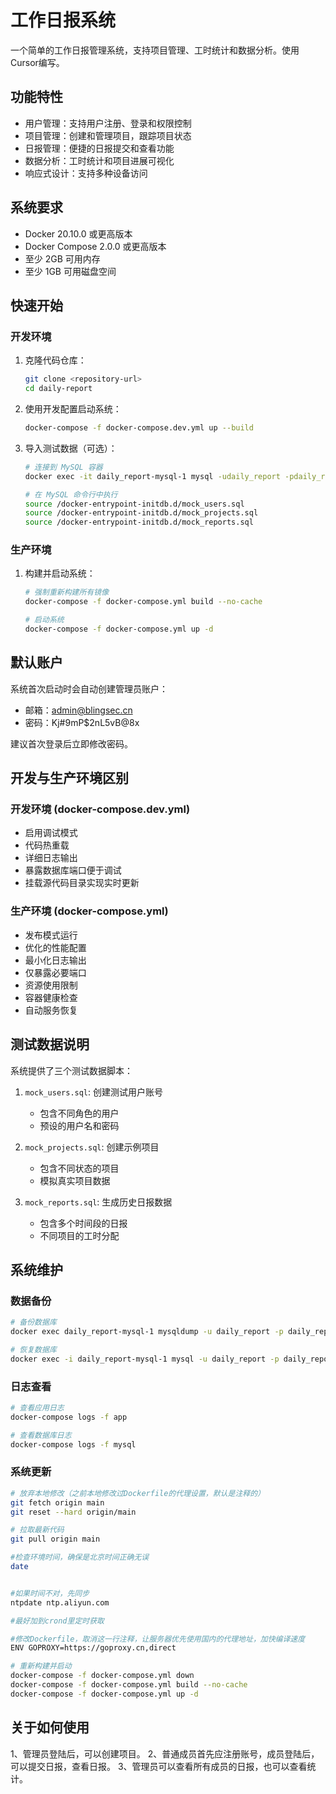 # 工作日报系统

一个简单的工作日报管理系统，支持项目管理、工时统计和数据分析。使用Cursor编写。

## 功能特性

- 用户管理：支持用户注册、登录和权限控制
- 项目管理：创建和管理项目，跟踪项目状态
- 日报管理：便捷的日报提交和查看功能
- 数据分析：工时统计和项目进展可视化
- 响应式设计：支持多种设备访问

## 系统要求

- Docker 20.10.0 或更高版本
- Docker Compose 2.0.0 或更高版本
- 至少 2GB 可用内存
- 至少 1GB 可用磁盘空间

## 快速开始

### 开发环境

1. 克隆代码仓库：
   ```bash
   git clone <repository-url>
   cd daily-report
   ```

2. 使用开发配置启动系统：
   ```bash
   docker-compose -f docker-compose.dev.yml up --build
   ```

3. 导入测试数据（可选）：
   ```bash
   # 连接到 MySQL 容器
   docker exec -it daily_report-mysql-1 mysql -udaily_report -pdaily_report_password daily_report

   # 在 MySQL 命令行中执行
   source /docker-entrypoint-initdb.d/mock_users.sql
   source /docker-entrypoint-initdb.d/mock_projects.sql
   source /docker-entrypoint-initdb.d/mock_reports.sql
   ```

### 生产环境

1. 构建并启动系统：
   ```bash
   # 强制重新构建所有镜像
   docker-compose -f docker-compose.yml build --no-cache
   
   # 启动系统
   docker-compose -f docker-compose.yml up -d
   ```

## 默认账户

系统首次启动时会自动创建管理员账户：
- 邮箱：admin@blingsec.cn
- 密码：Kj#9mP$2nL5vB@8x

建议首次登录后立即修改密码。

## 开发与生产环境区别

### 开发环境 (docker-compose.dev.yml)
- 启用调试模式
- 代码热重载
- 详细日志输出
- 暴露数据库端口便于调试
- 挂载源代码目录实现实时更新

### 生产环境 (docker-compose.yml)
- 发布模式运行
- 优化的性能配置
- 最小化日志输出
- 仅暴露必要端口
- 资源使用限制
- 容器健康检查
- 自动服务恢复

## 测试数据说明

系统提供了三个测试数据脚本：

1. `mock_users.sql`: 创建测试用户账号
   - 包含不同角色的用户
   - 预设的用户名和密码

2. `mock_projects.sql`: 创建示例项目
   - 包含不同状态的项目
   - 模拟真实项目数据

3. `mock_reports.sql`: 生成历史日报数据
   - 包含多个时间段的日报
   - 不同项目的工时分配

## 系统维护

### 数据备份
```bash
# 备份数据库
docker exec daily_report-mysql-1 mysqldump -u daily_report -p daily_report > backup.sql

# 恢复数据库
docker exec -i daily_report-mysql-1 mysql -u daily_report -p daily_report < backup.sql
```

### 日志查看
```bash
# 查看应用日志
docker-compose logs -f app

# 查看数据库日志
docker-compose logs -f mysql
```


### 系统更新
```bash
# 放弃本地修改（之前本地修改过Dockerfile的代理设置，默认是注释的）
git fetch origin main
git reset --hard origin/main

# 拉取最新代码
git pull origin main

#检查环境时间，确保是北京时间正确无误
date


#如果时间不对，先同步
ntpdate ntp.aliyun.com

#最好加到crond里定时获取

#修改Dockerfile，取消这一行注释，让服务器优先使用国内的代理地址，加快编译速度
ENV GOPROXY=https://goproxy.cn,direct

# 重新构建并启动
docker-compose -f docker-compose.yml down
docker-compose -f docker-compose.yml build --no-cache
docker-compose -f docker-compose.yml up -d
```

## 关于如何使用
1、管理员登陆后，可以创建项目。
2、普通成员首先应注册账号，成员登陆后，可以提交日报，查看日报。
3、管理员可以查看所有成员的日报，也可以查看统计。


